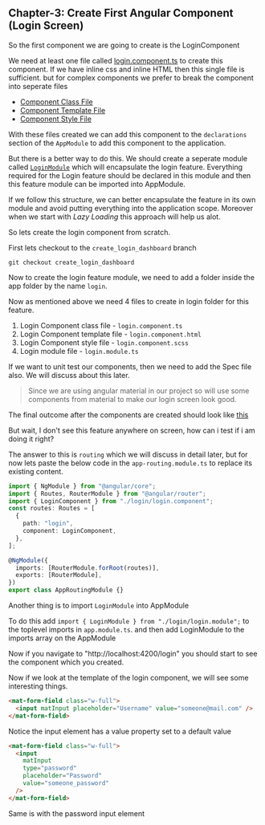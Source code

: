 ## Chapter-3: Create First Angular Component (Login Screen)

So the first component we are going to create is the LoginComponent

We need at least one file called [login.component.ts]('../../../../src/app/login/login.component.ts) to create this component. If we have inline css and inline HTML then this single file is sufficient. but for complex components
we prefer to break the component into seperate files

- [Component Class File]('../../../../src/app/login/login.component.ts)
- [Component Template File]('../../../../src/app/login/login.component.html)
- [Component Style File]('../../../../src/app/login/login.component.scss)

With these files created we can add this component to the `declarations` section of the `AppModule` to add this component to the application.

But there is a better way to do this. We should create a seperate module called [`LoginModule`](../../src/app/login/login.module.ts) which will encapsulate the login feature. Everything required for the Login feature should be declared in this module and then this feature module can be imported into AppModule.

If we follow this structure, we can better encapsulate the feature in its own module and avoid putting everything into the application scope. Moreover when we start with _Lazy Loading_ this approach will help us alot.

So lets create the login component from scratch.

First lets checkout to the `create_login_dashboard` branch

```shell
git checkout create_login_dashboard
```

Now to create the login feature module, we need to add a folder inside the app folder by the name `login`.

Now as mentioned above we need 4 files to create in login folder for this feature.

1. Login Component class file - `login.component.ts`
2. Login Component template file - `login.component.html`
3. Login Component style file - `login.component.scss`
4. Login module file - `login.module.ts`

If we want to unit test our components, then we need to add the Spec file also. We will discuss about this later.

> Since we are using angular material in our project so will use some components from material to make our login screen look good.

The final outcome after the components are created should look like [this]('../../src/app/login)

But wait, I don't see this feature anywhere on screen, how can i test if i am doing it right?

The answer to this is `routing` which we will discuss in detail later, but for now lets paste the below code in the `app-routing.module.ts` to replace its existing content.

```ts
import { NgModule } from "@angular/core";
import { Routes, RouterModule } from "@angular/router";
import { LoginComponent } from "./login/login.component";
const routes: Routes = [
  {
    path: "login",
    component: LoginComponent,
  },
];

@NgModule({
  imports: [RouterModule.forRoot(routes)],
  exports: [RouterModule],
})
export class AppRoutingModule {}
```

Another thing is to import `LoginModule` into AppModule

To do this add `import { LoginModule } from "./login/login.module";` to the toplevel imports in `app.module.ts`.
and then add LoginModule to the imports array on the AppModule

Now if you navigate to "http://localhost:4200/login" you should start to see the component which you created.


Now if we look at the template of the login component, we will see some interesting things.

```html
<mat-form-field class="w-full">
  <input matInput placeholder="Username" value="someone@mail.com" />
</mat-form-field>
```

Notice the input element has a value property set to a default value

```html
<mat-form-field class="w-full">
  <input
    matInput
    type="password"
    placeholder="Password"
    value="someone_password"
  />
</mat-form-field>
```

Same is with the password input element

